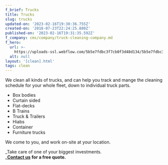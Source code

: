 ```yaml
---
f_brief: Trucks
title: Trucks
slug: trucks
updated-on: '2023-02-16T19:30:36.755Z'
created-on: '2018-07-23T22:24:25.880Z'
published-on: '2023-02-16T19:31:35.592Z'
f_company: cms/company/truck-cleaning-company.md
f_hero:
  url: >-
    https://uploads-ssl.webflow.com/5b5e7fdbc3f7cb0f3d48d134/5b5e7fdbc3f7cb847b48d3e9_Truckclean9474NinaG.jpg
  alt: null
layout: '[clean].html'
tags: clean
---
```


We clean all kinds of trucks, and can help you track and mange the cleaning schedule for your whole fleet, down to individual truck parts.

*   Box bodies
*   Curtain sided
*   Flat-decks
*   B Trains
*   Truck & Trailers
*   Hiabs
*   Container
*   Furniture trucks

We come to you, and work on-site at your location.

_Take care of one of your biggest investments.  
_[**Contact us**](/contact) **for a free quote.**
